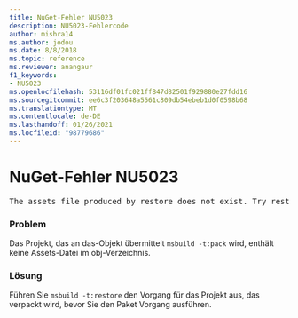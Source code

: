 ```yaml
---
title: NuGet-Fehler NU5023
description: NU5023-Fehlercode
author: mishra14
ms.author: jodou
ms.date: 8/8/2018
ms.topic: reference
ms.reviewer: anangaur
f1_keywords:
- NU5023
ms.openlocfilehash: 53116df01fc021ff847d82501f929880e27fdd16
ms.sourcegitcommit: ee6c3f203648a5561c809db54ebeb1d0f0598b68
ms.translationtype: MT
ms.contentlocale: de-DE
ms.lasthandoff: 01/26/2021
ms.locfileid: "98779686"
---
```

# <a name="nuget-error-nu5023"></a>NuGet-Fehler NU5023
<pre>The assets file produced by restore does not exist. Try restoring the project again. The expected location of the assets file is F:\project\obj\project.assets.json.</pre>

### <a name="issue"></a>Problem

Das Projekt, das an das-Objekt übermittelt `msbuild -t:pack` wird, enthält keine Assets-Datei im obj-Verzeichnis.


### <a name="solution"></a>Lösung

Führen Sie `msbuild -t:restore` den Vorgang für das Projekt aus, das verpackt wird, bevor Sie den Paket Vorgang ausführen.

